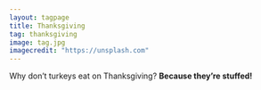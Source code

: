 ```yaml
---
layout: tagpage
title: Thanksgiving
tag: thanksgiving
image: tag.jpg
imagecredit: "https://unsplash.com"
---
```

Why don’t turkeys eat on Thanksgiving?
__Because they’re stuffed!__